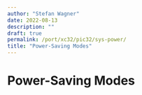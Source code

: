 ```yaml
---
author: "Stefan Wagner"
date: 2022-08-13
description: ""
draft: true
permalink: /port/xc32/pic32/sys-power/
title: "Power-Saving Modes"
---
```


# Power-Saving Modes

